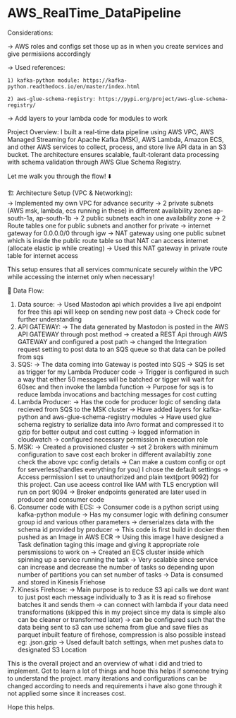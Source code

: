 # AWS_RealTime_DataPipeline

Considerations: 

-> AWS roles and configs set those up as in when you create services and give permisiions accordingly 

-> Used references:

    1) kafka-python module: https://kafka-python.readthedocs.io/en/master/index.html
    
    2) aws-glue-schema-registry: https://pypi.org/project/aws-glue-schema-registry/
    
-> Add layers to your lambda code for modules to work 

Project Overview:
I built a real-time data pipeline using AWS VPC, AWS Managed Streaming for Apache Kafka (MSK), AWS Lambda, Amazon ECS, and other AWS services to collect, process, and store live API data in an S3 bucket. The architecture ensures scalable, fault-tolerant data processing with schema validation through AWS Glue Schema Registry.

Let me walk you through the flow! ⬇️

🏗️ Architecture Setup (VPC & Networking): <br>
-> Implemented my own VPC for advance security
-> 2 private subnets (AWS msk, lambda, ecs running in these) in different availability zones ap-south-1a, ap-south-1b
-> 2 public subnets each in one availability zone
-> 2 Route tables one for public subnets and another for private
-> internet gateway for 0.0.0.0/0 through igw
-> NAT gateway using one public subnet which is inside the public route table so that NAT can access internet (allocate elastic ip while creating)
-> Used this NAT gateway in private route table for internet access

This setup ensures that all services communicate securely within the VPC while accessing the internet only when necessary!

🔁 Data Flow:
1) Data source:
   -> Used Mastodon api which provides a live api endpoint for free this api will keep on sending new post data
   -> Check code for further understanding
2) API GATEWAY:
   -> The data generated by Mastodon is posted in the AWS API GATEWAY through post method
   -> created a REST Api through AWS GATEWAY and configured a post path
   -> changed the Integration request setting to post data to an SQS queue so that data can be polled from sqs
3) SQS:
   -> The data coming into Gateway is posted into SQS
   -> SQS is set as trigger for my Lambda Producer code
   -> Trigger is configured in such a way that either 50 messages will be batched or tigger will wait for 60sec and then invoke the lambda function
   -> Purpose for sqs is to reduce lambda invocations and bactching messages for cost cutting 
5) Lambda Producer:
   -> Has the code for producer logic of sending data recieved from SQS to the MSK cluster
   -> Have added layers for kafka-python and aws-glue-schema-registry modules
   -> Have used glue schema registry to serialize data into Avro format and compressed it to gzip for better output and cost cutting 
   -> logged information in cloudwatch
   -> configured necessary permission in execution role
6) MSK:
   -> Created a provisioned cluster
   -> set 2 brokers with minimum configuration to save cost each broker in different availabiltiy zone check the above vpc config details
   -> Can make a custom config or opt for serverless(handles everything for you) I chose the default settings
   -> Access permission I set to unauthorized and plain text(port 9092) for this project. Can use aceess control like IAM with TLS encryption will run on port 9094
   -> Broker endpoints generated are later used in producer and consumer code
7) Consumer code with ECS:
   -> Consumer code is a python script using kafka-python module
   -> Has my consumer logic with defining consumer group id and various other parameters
   -> derserialzes data with the schema id provided by producer
   -> This code is first build in docker then pushed as an Image in AWS ECR
   -> Using this image I have designed a Task defination taging this image and giving it appropriate role persmissions to work on
   -> Created an ECS cluster inside which spinning up a service running the task
   -> Very scalable since service can increase and decrease the number of tasks so depending upon number of partitions you can set number of tasks
   -> Data is consumed and stored in Kinesis Friehose
8) Kinesis Firehose:
   -> Main purpose is to reduce S3 api calls we dont want to just post each message individually to 3 as it is read so firehose batches it and sends them
   -> can connect with lambda if your data need transformations (skipped this in my project since my data is simple also can be cleaner or transformed later)
   -> can be configured such that the data being sent to s3 can use schema from glue and save files as parquet inbuilt feature of firehose, compression is also           possible instead eg: .json.gzip
   -> Used default batch settings, when met pushes data to designated S3 Location

This is the overall project and an overview of what i did and tried to implement. Got to learn a lot of things and hope this helps if someone trying to understand the project. many iterations and configurations can be changed according to needs and requirements i have also gone through it not applied some since it increases cost. 

Hope this helps.
    
   
